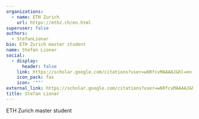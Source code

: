 ```yaml
---
organizations:
  - name: ETH Zurich
    url: https://ethz.ch/en.html
superuser: false
authors:
  - StefanLionar
bio: ETH Zurich master student
name: Stefan Lionar
social:
  - display:
      header: false
    link: https://scholar.google.com/citations?user=w6RfcvMAAAAJ&hl=en
    icon_pack: fas
    icon: '""'
external_link: https://scholar.google.com/citations?user=w6RfcvMAAAAJ&hl=en
title: Stefan Lionar
---
```

ETH Zurich master student